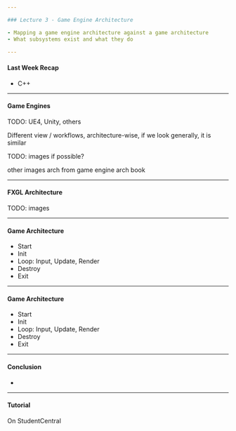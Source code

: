 ```yaml
---

### Lecture 3 - Game Engine Architecture

- Mapping a game engine architecture against a game architecture
- What subsystems exist and what they do

---
```


#### Last Week Recap

- C++

---

#### Game Engines

TODO: UE4, Unity, others


Different view / workflows, architecture-wise, if we look generally, it is similar

TODO: images if possible?

other images arch from game engine arch book


---

#### FXGL Architecture

TODO: images


---

#### Game Architecture

- Start
- Init
- Loop: Input, Update, Render
- Destroy
- Exit




---

#### Game Architecture

- Start
- Init
- Loop: Input, Update, Render
- Destroy
- Exit







---

#### Conclusion

- 

---

#### Tutorial

On StudentCentral